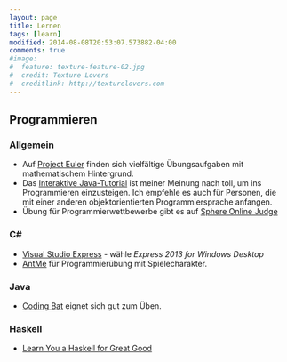 ```yaml
---
layout: page
title: Lernen
tags: [learn]
modified: 2014-08-08T20:53:07.573882-04:00
comments: true
#image:
#  feature: texture-feature-02.jpg
#  credit: Texture Lovers
#  creditlink: http://texturelovers.com
---
```


## Programmieren

### Allgemein
* Auf [Project Euler](http://projecteuler.net) finden sich vielfältige Übungsaufgaben mit mathematischem Hintergrund.
* Das [Interaktive Java-Tutorial](http://www.gailer-net.de/tutorials/java/) ist meiner Meinung nach toll, um ins Programmieren einzusteigen. Ich empfehle es auch für Personen, die mit einer anderen objektorientierten Programmiersprache anfangen.
* Übung für Programmierwettbewerbe gibt es auf [Sphere Online Judge](http://spoj.pl/)

### C# ###
* [Visual Studio Express](http://microsoft.com/germany/express) - wähle *Express 2013 for Windows Desktop*
* [AntMe](http://antme.net/) für Programmierübung mit Spielecharakter.

### Java
* [Coding Bat](http://codingbat.com) eignet sich gut zum Üben.

### Haskell
* [Learn You a Haskell for Great Good](http://learnyouahaskell.com/)
